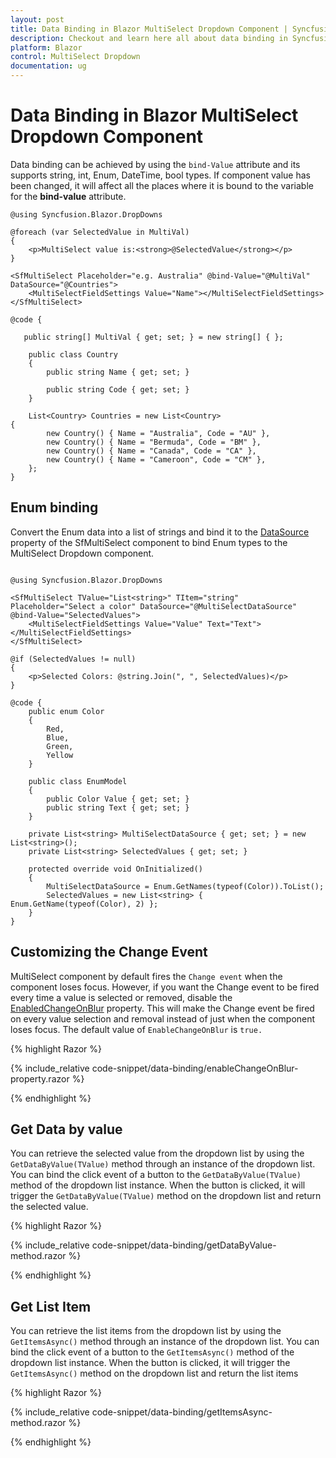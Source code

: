 ```yaml
---
layout: post
title: Data Binding in Blazor MultiSelect Dropdown Component | Syncfusion
description: Checkout and learn here all about data binding in Syncfusion Blazor MultiSelect Dropdown component and more.
platform: Blazor
control: MultiSelect Dropdown
documentation: ug
---
```


# Data Binding in Blazor MultiSelect Dropdown Component

Data binding can be achieved by using the `bind-Value` attribute and its supports string, int, Enum, DateTime, bool types. If component value has been changed, it will affect all the places where it is bound to the variable for the **bind-value** attribute.

```cshtml
@using Syncfusion.Blazor.DropDowns

@foreach (var SelectedValue in MultiVal)
{
    <p>MultiSelect value is:<strong>@SelectedValue</strong></p>
}

<SfMultiSelect Placeholder="e.g. Australia" @bind-Value="@MultiVal" DataSource="@Countries">
    <MultiSelectFieldSettings Value="Name"></MultiSelectFieldSettings>
</SfMultiSelect>

@code {

   public string[] MultiVal { get; set; } = new string[] { };

    public class Country
    {
        public string Name { get; set; }

        public string Code { get; set; }
    }

    List<Country> Countries = new List<Country>
{
        new Country() { Name = "Australia", Code = "AU" },
        new Country() { Name = "Bermuda", Code = "BM" },
        new Country() { Name = "Canada", Code = "CA" },
        new Country() { Name = "Cameroon", Code = "CM" },
    };
}
```

## Enum binding

Convert the Enum data into a list of strings and bind it to the [DataSource](https://help.syncfusion.com/cr/blazor/Syncfusion.Blazor.DropDowns.SfDropDownBase-1.html#Syncfusion_Blazor_DropDowns_SfDropDownBase_1_DataSource) property of the SfMultiSelect component to bind Enum types to the MultiSelect Dropdown component.

```cshtml

@using Syncfusion.Blazor.DropDowns

<SfMultiSelect TValue="List<string>" TItem="string" Placeholder="Select a color" DataSource="@MultiSelectDataSource"
@bind-Value="SelectedValues">
    <MultiSelectFieldSettings Value="Value" Text="Text"></MultiSelectFieldSettings>
</SfMultiSelect>

@if (SelectedValues != null)
{
    <p>Selected Colors: @string.Join(", ", SelectedValues)</p>
}

@code {
    public enum Color
    {
        Red,
        Blue,
        Green,
        Yellow
    }

    public class EnumModel
    {
        public Color Value { get; set; }
        public string Text { get; set; }
    }

    private List<string> MultiSelectDataSource { get; set; } = new List<string>();
    private List<string> SelectedValues { get; set; }

    protected override void OnInitialized()
    {
        MultiSelectDataSource = Enum.GetNames(typeof(Color)).ToList();
        SelectedValues = new List<string> { Enum.GetName(typeof(Color), 2) };
    }
}

```

## Customizing the Change Event

MultiSelect component by default fires the `Change event` when the component loses focus. However, if you want the Change event to be fired every time a value is selected or removed, disable the [EnabledChangeOnBlur](https://help.syncfusion.com/cr/blazor/Syncfusion.Blazor.DropDowns.SfMultiSelect-2.html#Syncfusion_Blazor_DropDowns_SfMultiSelect_2_EnableChangeOnBlur) property. This will make the Change event be fired on every value selection and removal instead of just when the component loses focus. The default value of `EnableChangeOnBlur` is `true.`

{% highlight Razor %}

{% include_relative code-snippet/data-binding/enableChangeOnBlur-property.razor %}

{% endhighlight %} 

## Get Data by value

You can retrieve the selected value from the dropdown list by using the `GetDataByValue(TValue)` method through an instance of the dropdown list. You can bind the click event of a button to the `GetDataByValue(TValue)` method of the dropdown list instance. When the button is clicked, it will trigger the `GetDataByValue(TValue)` method on the dropdown list and return the selected value.

{% highlight Razor %}

{% include_relative code-snippet/data-binding/getDataByValue-method.razor %}

{% endhighlight %}

## Get List Item

You can retrieve the list items from the dropdown list by using the `GetItemsAsync()` method through an instance of the dropdown list. You can bind the click event of a button to the `GetItemsAsync()` method of the dropdown list instance. When the button is clicked, it will trigger the `GetItemsAsync()` method on the dropdown list and return the list items

{% highlight Razor %}

{% include_relative code-snippet/data-binding/getItemsAsync-method.razor %}

{% endhighlight %} 

